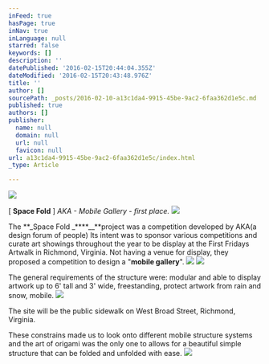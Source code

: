 ```yaml
---
inFeed: true
hasPage: true
inNav: true
inLanguage: null
starred: false
keywords: []
description: ''
datePublished: '2016-02-15T20:44:04.355Z'
dateModified: '2016-02-15T20:43:48.976Z'
title: ''
author: []
sourcePath: _posts/2016-02-10-a13c1da4-9915-45be-9ac2-6faa362d1e5c.md
published: true
authors: []
publisher:
  name: null
  domain: null
  url: null
  favicon: null
url: a13c1da4-9915-45be-9ac2-6faa362d1e5c/index.html
_type: Article

---
```

![](https://the-grid-user-content.s3-us-west-2.amazonaws.com/bdbbc57e-2833-4d65-865e-40f75442c796.png)

\[ **Space Fold** \] _AKA - Mobile Gallery - first place._
![](https://the-grid-user-content.s3-us-west-2.amazonaws.com/c2e47a1a-d58c-4ede-a1a5-821ab1a6727c.png)

The **_Space Fold _****__**project was a competition developed by AKA(a design forum of people) Its intent was to sponsor various competitions and curate art showings throughout the year to be display at the First Fridays Artwalk in Richmond, Virginia. Not having a venue for display, they proposed a competition to design a "**mobile gallery**".
![](https://the-grid-user-content.s3-us-west-2.amazonaws.com/982734c4-12aa-4df2-bee5-f0b66f57d10c.png)
![](https://s3-us-west-2.amazonaws.com/the-grid-img/p/03202355f2c029eb6f1f1d8a560fb3a95f1f887b.png)

The general requirements of the structure were: modular and able to display artwork up to 6' tall and 3' wide, freestanding, protect artwork from rain and snow, mobile.
![](https://the-grid-user-content.s3-us-west-2.amazonaws.com/7389cb59-f56b-444a-869c-b627e0984296.png)

The site will be the public sidewalk on West Broad Street, Richmond, Virginia.

These constrains made us to look onto different mobile structure systems and the art of origami was the only one to allows for a beautiful simple structure that can be folded and unfolded with ease.
![](https://the-grid-user-content.s3-us-west-2.amazonaws.com/52e6f6e1-8841-4421-89dc-72f304ada628.png)